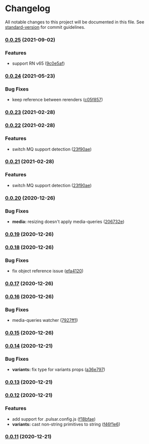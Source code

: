 # Changelog

All notable changes to this project will be documented in this file. See [standard-version](https://github.com/conventional-changelog/standard-version) for commit guidelines.

### [0.0.25](https://github.com/elforastero/pulsar-core/compare/v0.0.24...v0.0.25) (2021-09-02)


### Features

* support RN v65 ([9c0e5af](https://github.com/elforastero/pulsar-core/commit/9c0e5af7308804fe97901c6a15b446d0160df1f2))

### [0.0.24](https://github.com/elforastero/pulsar-core/compare/v0.0.22...v0.0.24) (2021-05-23)


### Bug Fixes

* keep reference between rerenders ([c05f857](https://github.com/elforastero/pulsar-core/commit/c05f8572711a29cf2fe37f0f52a8bfe7fca4a852))

### [0.0.23](https://github.com/elforastero/pulsar-core/compare/v0.0.22...v0.0.23) (2021-02-28)

### [0.0.22](https://github.com/elforastero/pulsar-core/compare/v0.0.20...v0.0.22) (2021-02-28)


### Features

* switch MQ support detection ([23f90ae](https://github.com/elforastero/pulsar-core/commit/23f90aeb9ca188592b1ffdaa7bdab716d6035d55))

### [0.0.21](https://github.com/elforastero/pulsar-core/compare/v0.0.20...v0.0.21) (2021-02-28)


### Features

* switch MQ support detection ([23f90ae](https://github.com/elforastero/pulsar-core/commit/23f90aeb9ca188592b1ffdaa7bdab716d6035d55))

### [0.0.20](https://github.com/elforastero/pulsar-core/compare/v0.0.19...v0.0.20) (2020-12-26)


### Bug Fixes

* **media:** resizing doesn't apply media-queries ([206732e](https://github.com/elforastero/pulsar-core/commit/206732e77099eeaab882e64a80a2946b05f37c43))

### [0.0.19](https://github.com/elforastero/pulsar-core/compare/v0.0.18...v0.0.19) (2020-12-26)

### [0.0.18](https://github.com/elforastero/pulsar-core/compare/v0.0.17...v0.0.18) (2020-12-26)


### Bug Fixes

* fix object reference issue ([efa4120](https://github.com/elforastero/pulsar-core/commit/efa41209d308efa3735f12895aea5ba5d7649713))

### [0.0.17](https://github.com/elforastero/pulsar-core/compare/v0.0.16...v0.0.17) (2020-12-26)

### [0.0.16](https://github.com/elforastero/pulsar-core/compare/v0.0.15...v0.0.16) (2020-12-26)


### Bug Fixes

* media-queries watcher ([7927ff1](https://github.com/elforastero/pulsar-core/commit/7927ff1b7cf0e1ad791ff3ca3a1c4e9fb150bb83))

### [0.0.15](https://github.com/elforastero/pulsar-core/compare/v0.0.14...v0.0.15) (2020-12-26)

### [0.0.14](https://github.com/elforastero/pulsar-core/compare/v0.0.13...v0.0.14) (2020-12-21)


### Bug Fixes

* **variants:** fix type for variants props ([a36e797](https://github.com/elforastero/pulsar-core/commit/a36e7978b65a27273b7390a4ef29a2c478d0aa54))

### [0.0.13](https://github.com/elforastero/pulsar-core/compare/v0.0.12...v0.0.13) (2020-12-21)

### [0.0.12](https://github.com/elforastero/pulsar-core/compare/v0.0.11...v0.0.12) (2020-12-21)


### Features

* add support for .pulsar.config.js ([f18bfae](https://github.com/elforastero/pulsar-core/commit/f18bfae913f5a7608d261ad09550841a6a432bb1))
* **variants:** cast non-string primitives to string ([f46f1e6](https://github.com/elforastero/pulsar-core/commit/f46f1e670774be3b3a61cca134013e0355bbca6e))

### [0.0.11](https://github.com/elforastero/pulsar-core/compare/v0.0.10...v0.0.11) (2020-12-21)
